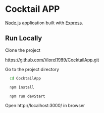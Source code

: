 # Cocktail APP

[Node.js](https://nodejs.org/en/) application built with [Express](https://expressjs.com/).

## Run Locally

Clone the project

https://github.com/Viorel1989/CocktailApp.git


Go to the project directory

```bash
  cd CocktailApp
```

```bash
  npm install
```

```bash
  npm run devStart
```

Open http://localhost:3000/ in browser
